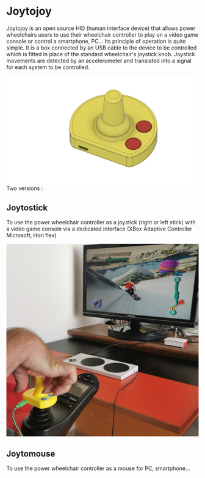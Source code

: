 # Joytojoy 
Joytojoy is an open source HID (human interface device) that allows power wheelchairs users to use their wheelchair controller to play on a video game console or control a smartphone, PC...
Its principle of operation is quite simple. It is a box connected by an USB cable to the device to be controlled which is fitted in place of the standard wheelchair's joystick knob. Joystick movements are detected by an accelerometer and translated into a signal for each system to be controlled. 

<img src="https://github.com/mak2Ergo/Joytojoy/blob/23f819e93c3e9cbcb9d7eeaaae773f0ff7e2927d/RESSOURCES_IMAGES/Joytomouse.png" width="600">
Two versions : 

## Joytostick
To use the power wheelchair controller as a joystick (right or left stick) with a video game console via a dedicated interface (XBox Adaptive Controller  Microsoft, Hori flex)

<img src="https://github.com/mak2Ergo/Joytojoy/blob/69946dcba7083849e48d5e35c0fce1bb8aebfe88/RESSOURCES_IMAGES/1080.jpg" width="600">

## Joytomouse
To use the power wheelchair controller as a mouse for PC, smartphone...

